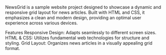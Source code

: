 NewsGrid is a sample website project designed to showcase a dynamic and responsive grid layout for news articles. Built with HTML and CSS, it emphasizes a clean and modern design, providing an optimal user experience across various devices.

Features
Responsive Design: Adapts seamlessly to different screen sizes.
HTML & CSS: Utilizes fundamental web technologies for structure and styling.
Grid Layout: Organizes news articles in a visually appealing grid format.
